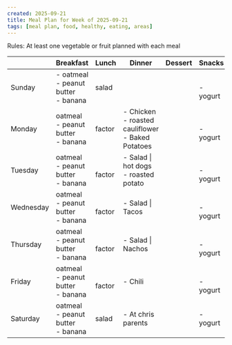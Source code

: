 ```yaml
---
created: 2025-09-21
title: Meal Plan for Week of 2025-09-21
tags: [meal plan, food, healthy, eating, areas]
---
```


Rules: At least one vegetable or fruit planned with each meal

|           | Breakfast                                | Lunch      | Dinner                                                 | Dessert | Snacks       |
| --------- | ---------------------------------------- | ---------- | ------------------------------------------------------ | ------- | ------------ |
| Sunday    | - oatmeal<br>- peanut butter<br>- banana | salad      |                                                        |         | <br>- yogurt |
| Monday    | oatmeal<br>- peanut butter<br>- banana   | factor     | - Chicken<br>- roasted cauliflower<br>- Baked Potatoes |         | <br>- yogurt |
| Tuesday   | oatmeal<br>- peanut butter<br>- banana   | <br>factor | - Salad \| hot dogs<br>- roasted potato                |         | <br>- yogurt |
| Wednesday | oatmeal<br>- peanut butter<br>- banana   | <br>factor | - Salad \| Tacos<br>                                   |         | <br>- yogurt |
| Thursday  | oatmeal<br>- peanut butter<br>- banana   | <br>factor | - Salad \| Nachos                                      |         | <br>- yogurt |
| Friday    | oatmeal<br>- peanut butter<br>- banana   | <br>factor | - Chili                                                |         | <br>- yogurt |
| Saturday  | oatmeal<br>- peanut butter<br>- banana   | salad      | - At chris parents                                     |         | - yogurt     |

 